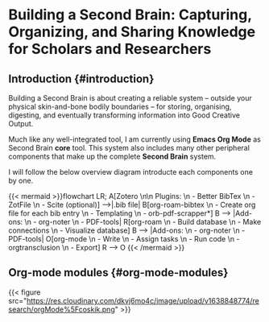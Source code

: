 # Building a Second Brain: Capturing, Organizing, and Sharing Knowledge for Scholars and Researchers


## Introduction {#introduction}

Building a Second Brain is about creating a reliable system – outside your physical skin-and-bone bodily boundaries – for storing, organising, digesting, and eventually transforming information into Good Creative Output.

Much like any well-integrated tool, I am currently using **Emacs Org Mode** as Second Brain **core** tool. This system also includes many other peripheral components that make up the complete **Second Brain** system.

I will follow the below overview diagram introducte each components one by one.

{{< mermaid >}}flowchart LR;
    A[Zotero \n\n Plugins: \n - Better BibTex \n - ZotFile \n - Scite (optional)] -->|.bib file| B[org-roam-bibtex \n - Create org file for each bib entry \n - Templating \n - orb-pdf-scrapper*]
    B --> |Add-ons: \n - org-noter \n - PDF-tools| R[org-roam \n - Build database \n - Make connections \n - Visualize database]
    B --> |Add-ons: \n - org-noter \n - PDF-tools| O[org-mode \n - Write \n - Assign tasks \n - Run code \n - orgtransclusion \n - Export]
    R --> O
{{< /mermaid >}}


## Org-mode modules {#org-mode-modules}

{{< figure src="https://res.cloudinary.com/dkvj6mo4c/image/upload/v1638848774/research/orgMode%5Fcoskik.png" >}}

